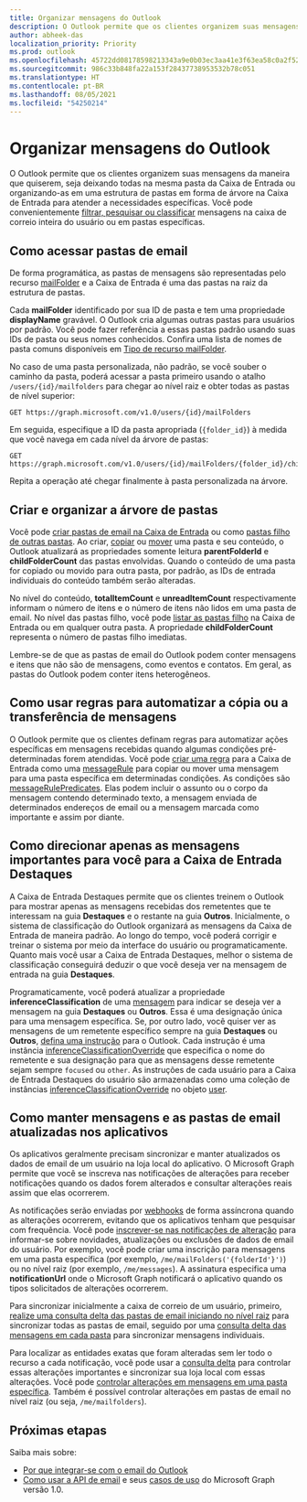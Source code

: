 ```yaml
---
title: Organizar mensagens do Outlook
description: O Outlook permite que os clientes organizem suas mensagens da maneira que quiserem, seja deixando todas na mesma pasta da Caixa de Entrada ou organizando-as em uma estrutura de pastas em forma de árvore na Caixa de Entrada para atender a necessidades específicas. Você pode filtrar, pesquisar ou classificar as mensagens de forma conveniente no usuário
author: abheek-das
localization_priority: Priority
ms.prod: outlook
ms.openlocfilehash: 45722dd08178598213343a9e0b03ec3aa41e3f63ea58c0a2f524bcc09a887ae1
ms.sourcegitcommit: 986c33b848fa22a153f28437738953532b78c051
ms.translationtype: HT
ms.contentlocale: pt-BR
ms.lasthandoff: 08/05/2021
ms.locfileid: "54250214"
---
```

# <a name="organize-outlook-messages"></a>Organizar mensagens do Outlook

O Outlook permite que os clientes organizem suas mensagens da maneira que quiserem, seja deixando todas na mesma pasta da Caixa de Entrada ou organizando-as em uma estrutura de pastas em forma de árvore na Caixa de Entrada para atender a necessidades específicas. Você pode convenientemente [filtrar, pesquisar ou classificar](query-parameters.md) mensagens na caixa de correio inteira do usuário ou em pastas específicas.

## <a name="accessing-mail-folders"></a>Como acessar pastas de email

De forma programática, as pastas de mensagens são representadas pelo recurso [mailFolder](/graph/api/resources/mailfolder?view=graph-rest-1.0) e a Caixa de Entrada é uma das pastas na raiz da estrutura de pastas.

Cada **mailFolder** identificado por sua ID de pasta e tem uma propriedade **displayName** gravável. O Outlook cria algumas outras pastas para usuários por padrão. Você pode fazer referência a essas pastas padrão usando suas IDs de pasta ou seus nomes conhecidos. Confira uma lista de nomes de pasta comuns disponíveis em [Tipo de recurso mailFolder](/graph/api/resources/mailfolder?view=graph-rest-1.0).

No caso de uma pasta personalizada, não padrão, se você souber o caminho da pasta, poderá acessar a pasta primeiro usando o atalho `/users/{id}/mailfolders` para chegar ao nível raiz e obter todas as pastas de nível superior:

```http
GET https://graph.microsoft.com/v1.0/users/{id}/mailFolders
```

Em seguida, especifique a ID da pasta apropriada (`{folder_id}`) à medida que você navega em cada nível da árvore de pastas:

```http
GET https://graph.microsoft.com/v1.0/users/{id}/mailFolders/{folder_id}/childfolders
```

Repita a operação até chegar finalmente à pasta personalizada na árvore.

## <a name="creating-and-organizing-the-folder-tree"></a>Criar e organizar a árvore de pastas

Você pode [criar pastas de email na Caixa de Entrada](/graph/api/user-post-mailfolders?view=graph-rest-1.0) ou como [pastas filho de outras pastas](/graph/api/mailfolder-post-childfolders?view=graph-rest-1.0). Ao criar, [copiar](/graph/api/mailfolder-copy?view=graph-rest-1.0) ou [mover](/graph/api/mailfolder-move?view=graph-rest-1.0) uma pasta e seu conteúdo, o Outlook atualizará as propriedades somente leitura **parentFolderId** e **childFolderCount** das pastas envolvidas. Quando o conteúdo de uma pasta for copiado ou movido para outra pasta, por padrão, as IDs de entrada individuais do conteúdo também serão alteradas.

No nível do conteúdo, **totalItemCount** e **unreadItemCount** respectivamente informam o número de itens e o número de itens não lidos em uma pasta de email.
No nível das pastas filho, você pode [listar as pastas filho](/graph/api/user-list-mailfolders?view=graph-rest-1.0) na Caixa de Entrada ou em qualquer outra pasta.
A propriedade **childFolderCount** representa o número de pastas filho imediatas.

Lembre-se de que as pastas de email do Outlook podem conter mensagens e itens que não são de mensagens, como eventos e contatos. Em geral, as pastas do Outlook podem conter itens heterogêneos.

## <a name="using-rules-to-automate-copying-or-moving-messages"></a>Como usar regras para automatizar a cópia ou a transferência de mensagens

O Outlook permite que os clientes definam regras para automatizar ações específicas em mensagens recebidas quando algumas condições pré-determinadas forem atendidas. Você pode [criar uma regra](/graph/api/mailfolder-post-messagerules?view=graph-rest-1.0) para a Caixa de Entrada como uma [messageRule](/graph/api/resources/messagerule?view=graph-rest-1.0) para copiar ou mover uma mensagem para uma pasta específica em determinadas condições.
As condições são [messageRulePredicates](/graph/api/resources/messagerulepredicates?view=graph-rest-1.0). Elas podem incluir o assunto ou o corpo da mensagem contendo determinado texto, a mensagem enviada de determinados endereços de email ou a mensagem marcada como importante e assim por diante.

## <a name="directing-only-the-messages-you-care-for-to-the-focused-inbox"></a>Como direcionar apenas as mensagens importantes para você para a Caixa de Entrada Destaques

A Caixa de Entrada Destaques permite que os clientes treinem o Outlook para mostrar apenas as mensagens recebidas dos remetentes que te interessam na guia **Destaques** e o restante na guia **Outros**. Inicialmente, o sistema de classificação do Outlook organizará as mensagens da Caixa de Entrada de maneira padrão. Ao longo do tempo, você poderá corrigir e treinar o sistema por meio da interface do usuário ou programaticamente. Quanto mais você usar a Caixa de Entrada Destaques, melhor o sistema de classificação conseguirá deduzir o que você deseja ver na mensagem de entrada na guia **Destaques**.

Programaticamente, você poderá atualizar a propriedade **inferenceClassification** de uma [mensagem](/graph/api/resources/message?view=graph-rest-1.0) para indicar se deseja ver a mensagem na guia **Destaques** ou **Outros**. Essa é uma designação única para uma mensagem específica. Se, por outro lado, você quiser ver as mensagens de um remetente específico sempre na guia **Destaques** ou **Outros**, [defina uma instrução](/graph/api/inferenceclassification-post-overrides?view=graph-rest-1.0) para o Outlook. Cada instrução é uma instância [inferenceClassificationOverride](/graph/api/resources/inferenceclassificationoverride?view=graph-rest-1.0) que especifica o nome do remetente e sua designação para que as mensagens desse remetente sejam sempre `focused` ou `other`. As instruções de cada usuário para a Caixa de Entrada Destaques do usuário são armazenadas como uma coleção de instâncias [inferenceClassificationOverride](/graph/api/resources/inferenceclassificationoverride?view=graph-rest-1.0) no objeto [user](/graph/api/resources/user?view=graph-rest-1.0).

## <a name="keeping-messages-and-mail-folders-up-to-date-in-apps"></a>Como manter mensagens e as pastas de email atualizadas nos aplicativos

Os aplicativos geralmente precisam sincronizar e manter atualizados os dados de email de um usuário na loja local do aplicativo. O Microsoft Graph permite que você se inscreva nas notificações de alterações para receber notificações quando os dados forem alterados e consultar alterações reais assim que elas ocorrerem.

As notificações serão enviadas por [webhooks](/graph/api/resources/webhooks?view=graph-rest-1.0) de forma assíncrona quando as alterações ocorrerem, evitando que os aplicativos tenham que pesquisar com frequência. Você pode [inscrever-se nas notificações de alteração](/graph/api/subscription-post-subscriptions?view=graph-rest-1.0) para informar-se sobre novidades, atualizações ou exclusões de dados de email do usuário. Por exemplo, você pode criar uma inscrição para mensagens em uma pasta específica (por exemplo, `/me/mailFolders('{folderId'}')`) ou no nível raiz (por exemplo, `/me/messages`). A assinatura especifica uma **notificationUrl** onde o Microsoft Graph notificará o aplicativo quando os tipos solicitados de alterações ocorrerem.

Para sincronizar inicialmente a caixa de correio de um usuário, primeiro, [realize uma consulta delta das pastas de email iniciando no nível raiz](/graph/api/mailfolder-delta?view=graph-rest-1.0) para sincronizar todas as pastas de email, seguido por uma [consulta delta das mensagens em cada pasta](/graph/api/message-delta?view=graph-rest-1.0) para sincronizar mensagens individuais.

Para localizar as entidades exatas que foram alteradas sem ler todo o recurso a cada notificação, você pode usar a [consulta delta](delta-query-overview.md) para controlar essas alterações importantes e sincronizar sua loja local com essas alterações. Você pode [controlar alterações em mensagens em uma pasta específica](delta-query-messages.md). Também é possível controlar alterações em pastas de email no nível raiz (ou seja, `/me/mailfolders`).

## <a name="next-steps"></a>Próximas etapas

Saiba mais sobre:

- [Por que integrar-se com o email do Outlook](outlook-mail-concept-overview.md)
- [Como usar a API de email](/graph/api/resources/mail-api-overview?view=graph-rest-1.0) e seus [casos de uso](/graph/api/resources/mail-api-overview?view=graph-rest-1.0#common-use-cases) do Microsoft Graph versão 1.0.
